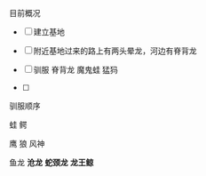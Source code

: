 目前概况

- [ ] 建立基地

- [ ] 附近基地过来的路上有两头晕龙，河边有脊背龙

- [ ] 驯服 脊背龙 魔鬼蛙 猛犸

- [ ] 

  





驯服顺序

蛙 鳄 

鹰  狼 风神

鱼龙  **沧龙** **蛇颈龙** **龙王鲸**